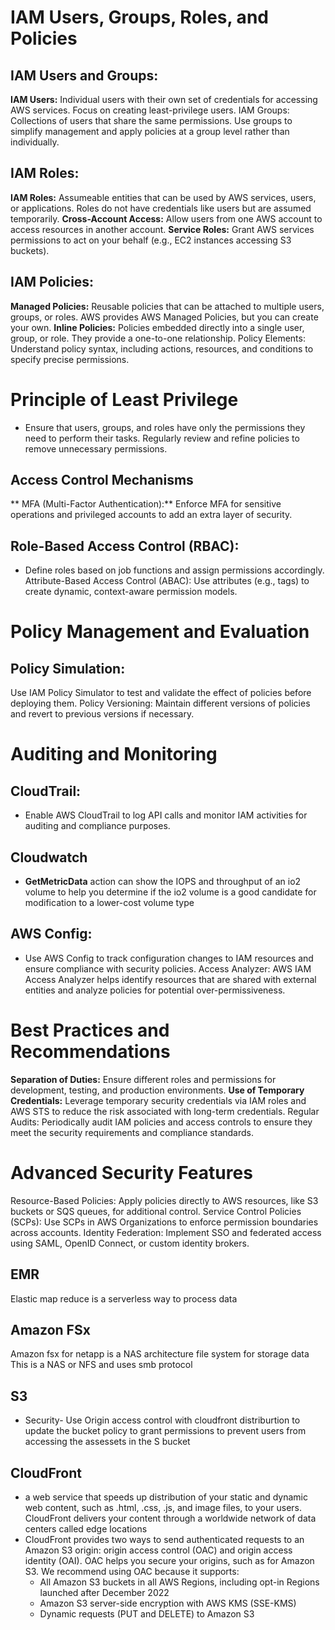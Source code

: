 # IAM Users, Groups, Roles, and Policies
## IAM Users and Groups:
**IAM Users:** Individual users with their own set of credentials for accessing AWS services. Focus on creating least-privilege users.
IAM Groups: Collections of users that share the same permissions. Use groups to simplify management and apply policies at a group level rather than individually.
## IAM Roles:
**IAM Roles:** Assumeable entities that can be used by AWS services, users, or applications. Roles do not have credentials like users but are assumed temporarily.
**Cross-Account Access:** Allow users from one AWS account to access resources in another account.
**Service Roles:** Grant AWS services permissions to act on your behalf (e.g., EC2 instances accessing S3 buckets).
## IAM Policies:
**Managed Policies:** Reusable policies that can be attached to multiple users, groups, or roles. AWS provides AWS Managed Policies, but you can create your own.
**Inline Policies:** Policies embedded directly into a single user, group, or role. They provide a one-to-one relationship.
Policy Elements: Understand policy syntax, including actions, resources, and conditions to specify precise permissions.
# Principle of Least Privilege
- Ensure that users, groups, and roles have only the permissions they need to perform their tasks. Regularly review and refine policies to remove unnecessary permissions.

## Access Control Mechanisms
** MFA (Multi-Factor Authentication):** Enforce MFA for sensitive operations and privileged accounts to add an extra layer of security.
## Role-Based Access Control (RBAC):
- Define roles based on job functions and assign permissions accordingly.
Attribute-Based Access Control (ABAC):
Use attributes (e.g., tags) to create dynamic, context-aware permission models.
#  Policy Management and Evaluation
## Policy Simulation:
Use IAM Policy Simulator to test and validate the effect of policies before deploying them.
Policy Versioning:
Maintain different versions of policies and revert to previous versions if necessary.
# Auditing and Monitoring
## CloudTrail:
- Enable AWS CloudTrail to log API calls and monitor IAM activities for auditing and compliance purposes.
## Cloudwatch
- **GetMetricData** action can show the IOPS and throughput of an io2 volume to help you determine if the io2 volume is a good candidate for modification to a lower-cost volume type 
## AWS Config:
- Use AWS Config to track configuration changes to IAM resources and ensure compliance with security policies.
Access Analyzer:
AWS IAM Access Analyzer helps identify resources that are shared with external entities and analyze policies for potential over-permissiveness.
# Best Practices and Recommendations
**Separation of Duties:** Ensure different roles and permissions for development, testing, and production environments.
**Use of Temporary Credentials:** Leverage temporary security credentials via IAM roles and AWS STS to reduce the risk associated with long-term credentials.
Regular Audits: Periodically audit IAM policies and access controls to ensure they meet the security requirements and compliance standards.
# Advanced Security Features
Resource-Based Policies: Apply policies directly to AWS resources, like S3 buckets or SQS queues, for additional control.
Service Control Policies (SCPs): Use SCPs in AWS Organizations to enforce permission boundaries across accounts.
Identity Federation: Implement SSO and federated access using SAML, OpenID Connect, or custom identity brokers.

## EMR
Elastic map reduce is a serverless way to process data 

## Amazon FSx
Amazon fsx for netapp is a NAS architecture file system for storage data 
This is a NAS or NFS and uses smb protocol

## S3 
- Security- Use Origin access control with cloudfront distriburtion to update the bucket policy to grant permissions to prevent users from accessing the assessets in the S
bucket

## CloudFront
 - a web service that speeds up distribution of your static and dynamic web content, such as .html, .css, .js, and image files, to your users. CloudFront delivers your content through a worldwide network of data centers called edge locations
 - CloudFront provides two ways to send authenticated requests to an Amazon S3 origin: origin access control (OAC) and origin access identity (OAI). OAC helps you secure your origins, such as for Amazon S3. We recommend using OAC because it supports:
	- All Amazon S3 buckets in all AWS Regions, including opt-in Regions launched after December 2022
   - Amazon S3 server-side encryption with AWS KMS (SSE-KMS)
   - Dynamic requests (PUT and DELETE) to Amazon S3